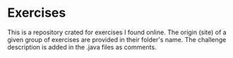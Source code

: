 # Exercises
This is a repository crated for exercises I found online.
The origin (site) of a given group of exercises are provided in their folder's name.
The challenge description is added in the .java files as comments.

